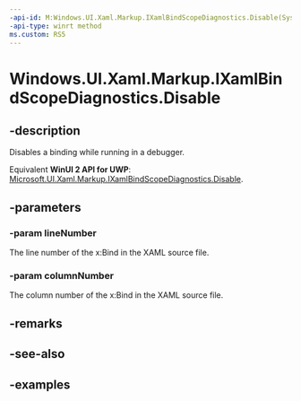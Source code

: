 ```yaml
---
-api-id: M:Windows.UI.Xaml.Markup.IXamlBindScopeDiagnostics.Disable(System.Int32,System.Int32)
-api-type: winrt method
ms.custom: RS5
---
```


<!-- Method syntax.
public void IXamlBindScopeDiagnostics.Disable(Int32 lineNumber, Int32 columnNumber)
-->

# Windows.UI.Xaml.Markup.IXamlBindScopeDiagnostics.Disable

## -description

Disables a binding while running in a debugger.

Equivalent **WinUI 2 API for UWP**: [Microsoft.UI.Xaml.Markup.IXamlBindScopeDiagnostics.Disable](/windows/winui/api/microsoft.ui.xaml.markup.ixamlbindscopediagnostics.disable).

## -parameters
### -param lineNumber

The line number of the x:Bind in the XAML source file.

### -param columnNumber

The column number of the x:Bind in the XAML source file.

## -remarks

## -see-also

## -examples

